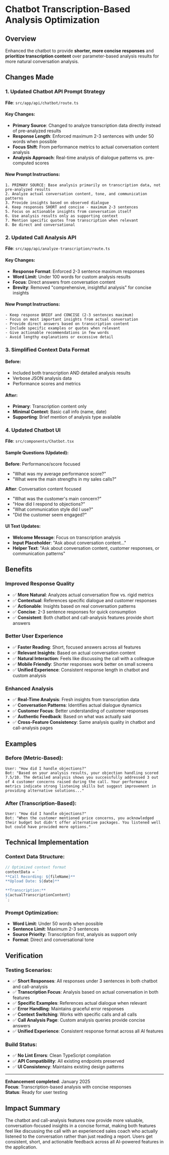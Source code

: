 # Chatbot Transcription-Based Analysis Optimization

## Overview
Enhanced the chatbot to provide **shorter, more concise responses** and **prioritize transcription content** over parameter-based analysis results for more natural conversation analysis.

## Changes Made

### 1. **Updated Chatbot API Prompt Strategy**
**File**: `src/app/api/chatbot/route.ts`

#### Key Changes:
- **Primary Source**: Changed to analyze transcription data directly instead of pre-analyzed results
- **Response Length**: Enforced maximum 2-3 sentences with under 50 words when possible
- **Focus Shift**: From performance metrics to actual conversation content analysis
- **Analysis Approach**: Real-time analysis of dialogue patterns vs. pre-computed scores

#### New Prompt Instructions:
```
1. PRIMARY SOURCE: Base analysis primarily on transcription data, not pre-analyzed results
2. Analyze actual conversation content, tone, and communication patterns
3. Provide insights based on observed dialogue
4. Keep responses SHORT and concise - maximum 2-3 sentences  
5. Focus on actionable insights from conversation itself
6. Use analysis results only as supporting context
7. Mention specific quotes from transcription when relevant
8. Be direct and conversational
```

### 2. **Updated Call Analysis API**
**File**: `src/app/api/analyze-transcription/route.ts`

#### Key Changes:
- **Response Format**: Enforced 2-3 sentence maximum responses
- **Word Limit**: Under 100 words for custom analysis results
- **Focus**: Direct answers from conversation content
- **Brevity**: Removed "comprehensive, insightful analysis" for concise insights

#### New Prompt Instructions:
```
- Keep response BRIEF and CONCISE (2-3 sentences maximum)
- Focus on most important insights from actual conversation
- Provide direct answers based on transcription content
- Include specific examples or quotes when relevant
- Give actionable recommendations in few words
- Avoid lengthy explanations or excessive detail
```

### 3. **Simplified Context Data Format**
#### Before:
- Included both transcription AND detailed analysis results
- Verbose JSON analysis data
- Performance scores and metrics

#### After:
- **Primary**: Transcription content only
- **Minimal Context**: Basic call info (name, date)
- **Supporting**: Brief mention of analysis type available

### 4. **Updated Chatbot UI**
**File**: `src/components/Chatbot.tsx`

#### Sample Questions (Updated):
**Before**: Performance/score focused
- "What was my average performance score?"
- "What were the main strengths in my sales calls?"

**After**: Conversation content focused
- "What was the customer's main concern?"
- "How did I respond to objections?"
- "What communication style did I use?"
- "Did the customer seem engaged?"

#### UI Text Updates:
- **Welcome Message**: Focus on transcription analysis
- **Input Placeholder**: "Ask about conversation content..."
- **Helper Text**: "Ask about conversation content, customer responses, or communication patterns"

## Benefits

### **Improved Response Quality**
- ✅ **More Natural**: Analyzes actual conversation flow vs. rigid metrics
- ✅ **Contextual**: References specific dialogue and customer responses
- ✅ **Actionable**: Insights based on real conversation patterns
- ✅ **Concise**: 2-3 sentence responses for quick consumption
- ✅ **Consistent**: Both chatbot and call-analysis features provide short answers

### **Better User Experience**
- ✅ **Faster Reading**: Short, focused answers across all features
- ✅ **Relevant Insights**: Based on actual conversation content
- ✅ **Natural Interaction**: Feels like discussing the call with a colleague
- ✅ **Mobile Friendly**: Shorter responses work better on small screens
- ✅ **Unified Experience**: Consistent response length in chatbot and custom analysis

### **Enhanced Analysis**
- ✅ **Real-Time Analysis**: Fresh insights from transcription data
- ✅ **Conversation Patterns**: Identifies actual dialogue dynamics
- ✅ **Customer Focus**: Better understanding of customer responses
- ✅ **Authentic Feedback**: Based on what was actually said
- ✅ **Cross-Feature Consistency**: Same analysis quality in chatbot and call-analysis pages

## Examples

### **Before** (Metric-Based):
```
User: "How did I handle objections?"
Bot: "Based on your analysis results, your objection handling scored 7.5/10. The detailed analysis shows you successfully addressed 3 out of 4 customer concerns raised during the call. Your performance metrics indicate strong listening skills but suggest improvement in providing alternative solutions..."
```

### **After** (Transcription-Based):
```
User: "How did I handle objections?"
Bot: "When the customer mentioned price concerns, you acknowledged their budget but didn't offer alternative packages. You listened well but could have provided more options."
```

## Technical Implementation

### Context Data Structure:
```typescript
// Optimized context format
contextData = `
**Call Recording: ${fileName}**
**Upload Date: ${date}**

**Transcription:**
${actualTranscriptionContent}
`;
```

### Prompt Optimization:
- **Word Limit**: Under 50 words when possible
- **Sentence Limit**: Maximum 2-3 sentences
- **Source Priority**: Transcription first, analysis as support only
- **Format**: Direct and conversational tone

## Verification

### Testing Scenarios:
- ✅ **Short Responses**: All responses under 3 sentences in both chatbot and call-analysis
- ✅ **Transcription Focus**: Analysis based on actual conversation in both features
- ✅ **Specific Examples**: References actual dialogue when relevant
- ✅ **Error Handling**: Maintains graceful error responses
- ✅ **Context Switching**: Works with specific calls and all calls
- ✅ **Call Analysis Page**: Custom analysis queries provide concise answers
- ✅ **Unified Experience**: Consistent response format across all AI features

### Build Status:
- ✅ **No Lint Errors**: Clean TypeScript compilation
- ✅ **API Compatibility**: All existing endpoints preserved
- ✅ **UI Consistency**: Maintains existing design patterns

---

**Enhancement completed**: January 2025  
**Focus**: Transcription-based analysis with concise responses  
**Status**: Ready for user testing

## Impact Summary

The chatbot and call-analysis features now provide more valuable, conversation-focused insights in a concise format, making both features feel like discussing the call with an experienced sales coach who actually listened to the conversation rather than just reading a report. Users get consistent, short, and actionable feedback across all AI-powered features in the application.
